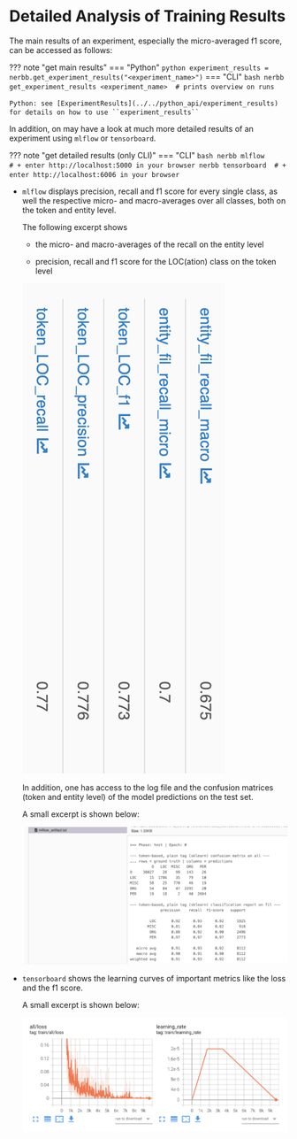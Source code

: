 # Detailed Analysis of Training Results

The main results of an experiment, especially the micro-averaged f1 score, can be accessed as follows:

??? note "get main results"
    === "Python"
        ``` python
        experiment_results = nerbb.get_experiment_results("<experiment_name>")
        ```
    === "CLI"
        ``` bash
        nerbb get_experiment_results <experiment_name>  # prints overview on runs
        ```

    Python: see [ExperimentResults](../../python_api/experiment_results) for details on how to use ``experiment_results``

In addition, on may have a look at much more detailed results of an experiment
using `mlflow` or `tensorboard`.

??? note "get detailed results (only CLI)"
    === "CLI"
        ``` bash
        nerbb mlflow       # + enter http://localhost:5000 in your browser
        nerbb tensorboard  # + enter http://localhost:6006 in your browser
        ```

- `mlflow` displays precision, recall and f1 score for every single class, 
    as well the respective micro- and macro-averages over all classes, both on the token and entity level.

    The following excerpt shows

    - the micro- and macro-averages of the recall on the entity level

    - precision, recall and f1 score for the LOC(ation) class on the token level
    
    ![mlflow screenshot detailed results](../images/mlflow_1.png)

    In addition, one has access to the log file and the confusion matrices (token and entity level) 
    of the model predictions on the test set.

    A small excerpt is shown below:

    ![mlflow screenshot confusion matrix](../images/mlflow_2.png)

- `tensorboard` shows the learning curves of important metrics like the loss and the f1 score.
  
    A small excerpt is shown below:

    ![tensorboard screenshot example](../images/tensorboard.png)
